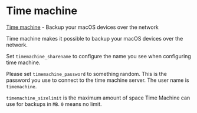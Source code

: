 # Time machine
[Time machine](https://github.com/awlx/samba-timemachine) - Backup your macOS devices over the network

Time machine makes it possible to backup your macOS devices over the network.

Set `timemachine_sharename` to configure the name you see when configuring time machine.

Please set `timemachine_password` to something random. This is the password you use to connect to the time machine server. The user name is `timemachine`.

`timemachine_sizelimit` is the maximum amount of space Time Machine can use for backups in `MB`. `0` means no limit.

